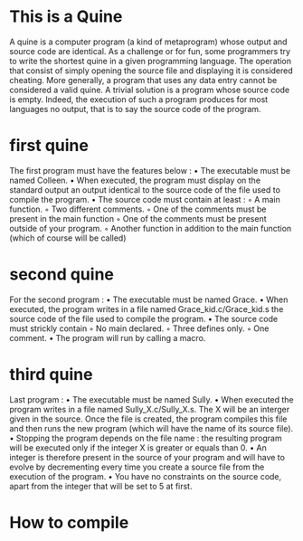 # This is a Quine

A quine is a computer program (a kind of metaprogram) whose output and source
code are identical. As a challenge or for fun, some programmers try to write the shortest
quine in a given programming language.
The operation that consist of simply opening the source file and displaying it is
considered cheating. More generally, a program that uses any data entry cannot be
considered a valid quine. A trivial solution is a program whose source code is empty.
Indeed, the execution of such a program produces for most languages no output, that is
to say the source code of the program.

# first quine
The first program must have the features below :
• The executable must be named Colleen.
• When executed, the program must display on the standard output an output
identical to the source code of the file used to compile the program.
• The source code must contain at least :
◦ A main function.
◦ Two different comments.
◦ One of the comments must be present in the main function
◦ One of the comments must be present outside of your program.
◦ Another function in addition to the main function (which of course will be
called)

# second quine
For the second program :
• The executable must be named Grace.
• When executed, the program writes in a file named Grace_kid.c/Grace_kid.s
the source code of the file used to compile the program.
• The source code must strickly contain
◦ No main declared.
◦ Three defines only.
◦ One comment.
• The program will run by calling a macro.

# third quine
Last program :
• The executable must be named Sully.
• When executed the program writes in a file named Sully_X.c/Sully_X.s. The
X will be an interger given in the source. Once the file is created, the program
compiles this file and then runs the new program (which will have the name of its
source file).
• Stopping the program depends on the file name : the resulting program will be
executed only if the integer X is greater or equals than 0.
• An integer is therefore present in the source of your program and will have to
evolve by decrementing every time you create a source file from the execution of
the program.
• You have no constraints on the source code, apart from the integer that will be
set to 5 at first.


# How to compile

